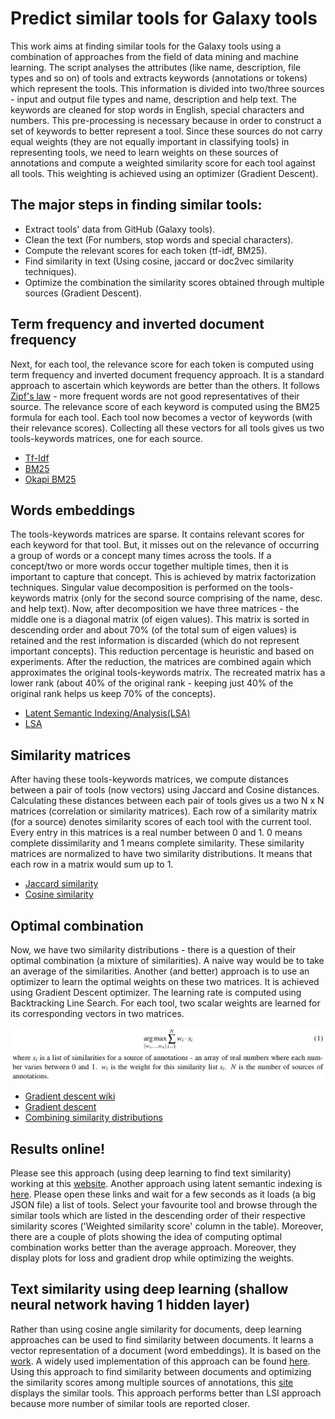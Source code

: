 # Predict similar tools for Galaxy tools

This work aims at finding similar tools for the Galaxy tools using a combination of approaches from the field of data mining and machine learning. The script analyses the attributes (like name, description, file types and so on) of tools and extracts keywords (annotations or tokens) which represent the tools. This information is divided into two/three sources - input and output file types and name, description and help text. The keywords are cleaned for stop words in English, special characters and numbers. This pre-processing is necessary because in order to construct a set of keywords to better represent a tool. Since these sources do not carry equal weights (they are not equally important in classifying tools) in representing tools, we need to learn weights on these sources of annotations and compute a weighted similarity score for each tool against all tools. This weighting is achieved using an optimizer (Gradient Descent).

## The major steps in finding similar tools:
- Extract tools' data from GitHub (Galaxy tools).
- Clean the text (For numbers, stop words and special characters).
- Compute the relevant scores for each token (tf-idf, BM25).
- Find similarity in text (Using cosine, jaccard or doc2vec similarity techniques).
- Optimize the combination the similarity scores obtained through multiple sources (Gradient Descent).

## Term frequency and inverted document frequency

Next, for each tool, the relevance score for each token is computed using term frequency and inverted document frequency approach. It is a standard approach to ascertain which keywords are better than the others. It follows [Zipf's law](https://simple.wikipedia.org/wiki/Zipf%27s_law) - more frequent words are not good representatives of their source. The relevance score of each keyword is computed using the BM25 formula for each tool. Each tool now becomes a vector of keywords (with their relevance scores). Collecting all these vectors for all tools gives us two tools-keywords matrices, one for each source.

- [Tf-Idf](https://en.wikipedia.org/wiki/Tf–idf)
- [BM25](https://en.wikipedia.org/wiki/Okapi_BM25)
- [Okapi BM25](https://nlp.stanford.edu/IR-book/html/htmledition/okapi-bm25-a-non-binary-model-1.html)

## Words embeddings

The tools-keywords matrices are sparse. It contains relevant scores for each keyword for that tool. But, it misses out on the relevance of occurring a group of words or a concept many times across the tools. If a concept/two or more words occur together multiple times, then it is important to capture that concept. This is achieved by matrix factorization techniques. Singular value decomposition is performed on the tools-keywords matrix (only for the second source comprising of the name, desc. and help text). Now, after decomposition we have three matrices - the middle one is a diagonal matrix (of eigen values). This matrix is sorted in descending order and about 70% (of the total sum of eigen values) is retained and the rest information is discarded (which do not represent important concepts). This reduction percentage is heuristic and based on experiments. After the reduction, the matrices are combined again which approximates the original tools-keywords matrix. The recreated matrix has a lower rank (about 40% of the original rank - keeping just 40% of the original rank helps us keep 70% of the concepts).

- [Latent Semantic Indexing/Analysis(LSA)](https://en.wikipedia.org/wiki/Latent_semantic_analysis)
- [LSA](http://www.cs.bham.ac.uk/~pxt/IDA/lsa_ind.pdf)

## Similarity matrices

After having these tools-keywords matrices, we compute distances between a pair of tools (now vectors) using Jaccard and Cosine distances. Calculating these distances between each pair of tools gives us a two N x N matrices (correlation or similarity matrices). Each row of a similarity matrix (for a source) denotes similarity scores of each tool with the current tool. Every entry in this matrices is a real number between 0 and 1. 0 means complete dissimilarity and 1 means complete similarity. These similarity matrices are normalized to have two similarity distributions. It means that each row in a matrix would sum up to 1.

- [Jaccard similarity](https://www.cs.utah.edu/~jeffp/teaching/cs5955/L4-Jaccard+Shingle.pdf)
- [Cosine similarity](http://ieeexplore.ieee.org/stamp/stamp.jsp?arnumber=6239224)

## Optimal combination

Now, we have two similarity distributions - there is a question of their optimal combination (a mixture of similarities). A naive way would be to take an average of the similarities. Another (and better) approach is to use an optimizer to learn the optimal weights on these two matrices. It is achieved using Gradient Descent optimizer. The learning rate is computed using Backtracking Line Search. For each tool, two scalar weights are learned for its corresponding vectors in two matrices.

![Optimal similarity combination](https://raw.githubusercontent.com/anuprulez/similar_galaxy_tools/master/plots/argmax.png)

- [Gradient descent wiki](https://en.wikipedia.org/wiki/Gradient_descent)
- [Gradient descent](http://ruder.io/optimizing-gradient-descent/)
- [Combining similarity distributions](https://faculty.fuqua.duke.edu/~clemen/bio/Published%20Papers/28.CombiningDistributions-Clemen&Winkler-RA-99.pdf)

## Results online!

Please see this approach (using deep learning to find text similarity) working at this [website](https://rawgit.com/anuprulez/similar_galaxy_tools/master/viz/similarity_viz.html). Another approach using latent semantic indexing is [here](https://rawgit.com/anuprulez/similar_galaxy_tools/lsi/viz/similarity_viz.html). Please open these links and wait for a few seconds as it loads (a big JSON file) a list of tools. Select your favourite tool and browse through the similar tools which are listed in the descending order of their respective similarity scores ('Weighted similarity score' column in the table). Moreover, there are a couple of plots showing the idea of computing optimal combination works better than the average approach. Moreover, they display plots for loss and gradient drop while optimizing the weights.

## Text similarity using deep learning (shallow neural network having 1 hidden layer)

Rather than using cosine angle similarity for documents, deep learning approaches can be used to find similarity between documents. It learns a vector representation of a document (word embeddings). It is based on the [work](https://cs.stanford.edu/~quocle/paragraph_vector.pdf). A widely used implementation of this approach can be found [here](https://github.com/RaRe-Technologies/gensim ). Using this approach to find similarity between documents and optimizing the similarity scores among multiple sources of annotations, this [site](https://rawgit.com/anuprulez/similar_galaxy_tools/doc2vec/viz/similarity_viz.html) displays the similar tools. This approach performs better than LSI approach because more number of similar tools are reported closer.
